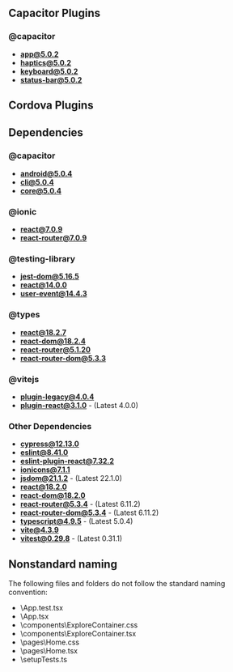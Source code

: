 ## Capacitor Plugins

### @capacitor
- **app@5.0.2**
- **haptics@5.0.2**
- **keyboard@5.0.2**
- **status-bar@5.0.2**
## Cordova Plugins

## Dependencies

### @capacitor
- **android@5.0.4**
- **cli@5.0.4**
- **core@5.0.4**
### @ionic
- **react@7.0.9**
- **react-router@7.0.9**
### @testing-library
- **jest-dom@5.16.5**
- **react@14.0.0**
- **user-event@14.4.3**
### @types
- **react@18.2.7**
- **react-dom@18.2.4**
- **react-router@5.1.20**
- **react-router-dom@5.3.3**
### @vitejs
- **plugin-legacy@4.0.4**
- **plugin-react@3.1.0** - (Latest 4.0.0)
### Other Dependencies
- **cypress@12.13.0**
- **eslint@8.41.0**
- **eslint-plugin-react@7.32.2**
- **ionicons@7.1.1**
- **jsdom@21.1.2** - (Latest 22.1.0)
- **react@18.2.0**
- **react-dom@18.2.0**
- **react-router@5.3.4** - (Latest 6.11.2)
- **react-router-dom@5.3.4** - (Latest 6.11.2)
- **typescript@4.9.5** - (Latest 5.0.4)
- **vite@4.3.9**
- **vitest@0.29.8** - (Latest 0.31.1)


## Nonstandard naming
The following files and folders do not follow the standard naming convention:

- \App.test.tsx
- \App.tsx
- \components\ExploreContainer.css
- \components\ExploreContainer.tsx
- \pages\Home.css
- \pages\Home.tsx
- \setupTests.ts

